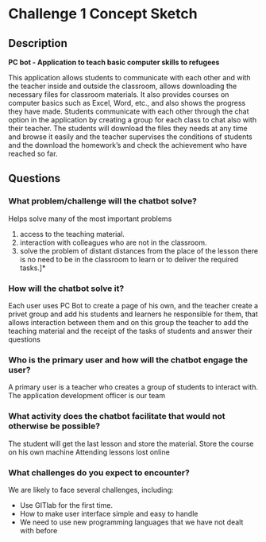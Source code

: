 # Challenge 1 Concept Sketch

## Description

**PC bot - Application to teach basic computer skills to refugees**

This application allows students to communicate with each other and with the teacher inside and outside the classroom, allows downloading the necessary files for classroom materials. It also provides courses on computer basics such as Excel, Word, etc., and also shows the progress they have made.
Students communicate with each other through the chat option in the application by creating a group for each class to chat also with their teacher. The students will download the files they needs at any time and browse it easily and the teacher supervises the conditions of students and the download the homework’s and check the achievement who have reached so far.

## Questions

### What problem/challenge will the chatbot solve? 

Helps solve many of the most important problems
1. access to the teaching material.
2. interaction with colleagues who are not in the classroom.
3. solve the problem of distant distances from the place of the lesson there is no need to be in the classroom to learn or to deliver the required tasks.]*


### How will the chatbot solve it? 

Each user uses PC Bot to create a page of his own, and the teacher create a privet group and add his students and learners he responsible for them, that allows interaction between them and on this group the teacher to add the teaching material and the receipt of the tasks of students and answer their questions

### Who is the primary user and how will the chatbot engage the user?

A primary user is a teacher who creates a group of students to interact with.
The application development officer is our team

### What activity does the chatbot facilitate that would not otherwise be possible? 

The student will get the last lesson and store the material.
Store the course on his own machine
Attending lessons lost online

### What challenges do you expect to encounter?

We are likely to face several challenges, including:
* Use GITlab for the first time.
* How to make user interface simple and easy to handle
* We need to use new programming languages that we have not dealt with before